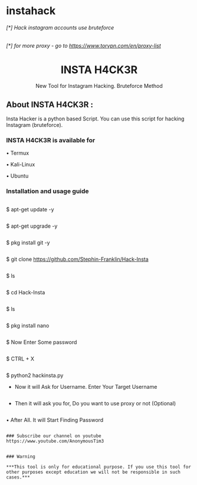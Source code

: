 # instahack


###### [*] Hack instagram accounts use bruteforce
###### [*] for more proxy - go to https://www.torvpn.com/en/proxy-list




<h1 align="center">INSTA H4CK3R </h1>
<p align="center">
      New Tool for Instagram Hacking. Bruteforce Method
</p>

## About INSTA H4CK3R :

Insta Hacker is a python based Script. You can use this script for hacking Instagram (bruteforce). 

### INSTA H4CK3R is available for

• Termux

• Kali-Linux

• Ubuntu 

### Installation and usage guide
```
```
$ apt-get update -y
```
```
$ apt-get upgrade -y
```
```
$ pkg install git -y
```
```
$ git clone https://github.com/Stephin-Franklin/Hack-Insta
```
```
$ ls
```
```
$ cd Hack-Insta
```
```
$ ls
```
```
$ pkg install nano
```
```
$ Now Enter Some password 
```
```
$ CTRL + X
```
```
$ python2 hackinsta.py

* Now it will Ask for Username. Enter Your Target Username
```
```
* Then it will ask you for, Do you want to use proxy or not (Optional)
```
```
• After All. It will Start Finding Password 
```

### Subscribe our channel on youtube
https://www.youtube.com/AnonymousTim3


### Warning

***This tool is only for educational purpose. If you use this tool for other purposes except education we will not be responsible in such cases.***
